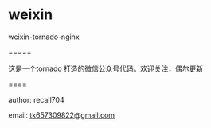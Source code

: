weixin
======

weixin-tornado-nginx

=====

这是一个tornado 打造的微信公众号代码。欢迎关注，偶尔更新


====

author: recall704

email:  tk657309822@gmail.com
